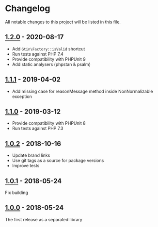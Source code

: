 [1.0.0]: https://github.com/real-digital/gtin-validator/commits/1.0.0
[1.0.1]: https://github.com/real-digital/gtin-validator/commits/1.0.1
[1.0.2]: https://github.com/real-digital/gtin-validator/commits/1.0.2
[1.1.0]: https://github.com/real-digital/gtin-validator/commits/1.1.0
[1.1.1]: https://github.com/real-digital/gtin-validator/commits/1.1.1
[1.2.0]: https://github.com/real-digital/gtin-validator/commits/1.2.0

# Changelog

All notable changes to this project will be listed in this file.

## [1.2.0] - 2020-08-17

- Add `Gtin\Factory::isValid` shortcut
- Run tests against PHP 7.4
- Provide compatibility with PHPUnit 9
- Add static analysers (phpstan & psalm) 

## [1.1.1] - 2019-04-02

- Add missing case for reasonMessage method inside NonNormalizable exception

## [1.1.0] - 2019-03-12

- Provide compatibility with PHPUnit 8
- Run tests against PHP 7.3

## [1.0.2] - 2018-10-16

- Update brand links
- Use git tags as a source for package versions
- Improve tests

## [1.0.1] - 2018-05-24

Fix building

## [1.0.0] - 2018-05-24

The first release as a separated library
